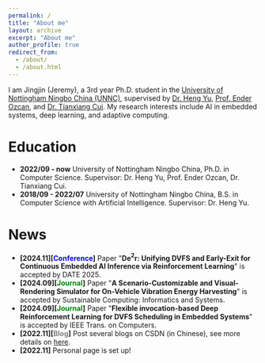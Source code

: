 ```yaml
---
permalink: /
title: "About me"
layout: archive
excerpt: "About me"
author_profile: true
redirect_from: 
  - /about/
  - /about.html
---
```


I am Jingjin (Jeremy), a 3rd year Ph.D. student in the [University of Nottingham Ningbo China (UNNC)](https://www.nottingham.edu.cn/en/index.aspx), supervised by [Dr. Heng Yu](https://research.nottingham.edu.cn/en/persons/heng-yu), [Prof. Ender Ozcan](https://people.cs.nott.ac.uk/pszeo/), and [Dr. Tianxiang Cui](https://research.nottingham.edu.cn/en/persons/tianxiang-cui). My research interests include AI in embedded systems, deep learning, and adaptive computing. 

Education
======
* **2022/09 - now** University of Nottingham Ningbo China, Ph.D. in Computer Science. Supervisor: Dr. Heng Yu, Prof. Ender Ozcan, Dr. Tianxiang Cui.
* **2018/09 - 2022/07** University of Nottingham Ningbo China, B.S. in Computer Science with Artificial Intelligence. Supervisor: Dr. Heng Yu.

News
======
* **[2024.11][<font color=blue>Conference</font>]** Paper "**De$^2$r: Unifying DVFS and Early-Exit for Continuous Embedded AI Inference via Reinforcement Learning**" is accepted by DATE 2025.
* **[2024.09][<font color=green>Journal</font>]** Paper "**A Scenario-Customizable and Visual-Rendering Simulator for On-Vehicle Vibration Energy Harvesting**" is accepted by Sustainable Computing: Informatics and Systems.
* **[2024.09][<font color=green>Journal</font>]** Paper "**Flexible invocation-based Deep Reinforcement Learning for DVFS Scheduling in Embedded Systems**" is accepted by IEEE Trans. on Computers.
* **[2022.11][<font color=gray>Blog</font>]** Post several blogs on CSDN (in Chinese), see more details on [here](https://blog.csdn.net/jeremy0621).
* **[2022.11]** Personal page is set up!
